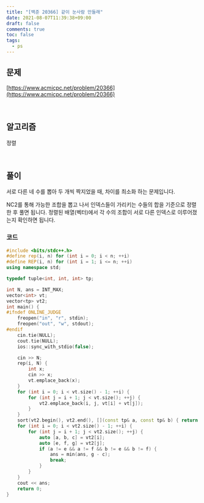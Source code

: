 ```yaml
---
title: "[백준 20366] 같이 눈사람 만들래"
date: 2021-08-07T11:39:38+09:00
draft: false
comments: true
toc: false
tags:
  - ps
---
```


## 문제

[https://www.acmicpc.net/problem/20366](https://www.acmicpc.net/problem/20366)

<br>

## 알고리즘

정렬

<br>

## 풀이

서로 다른 네 수를 뽑아 두 개씩 짝지었을 때, 차이를 최소화 하는 문제입니다.

NC2를 통해 가능한 조합을 뽑고 나서 인덱스들이 가리키는 수들의 합을 기준으로 정렬한 후 풀면 됩니다. 정렬된 배열(벡터)에서 각 수의 조합이 서로 다른 인덱스로 이루어졌는지 확인하면 됩니다.

### 코드

```c++
#include <bits/stdc++.h>
#define rep(i, n) for (int i = 0; i < n; ++i)
#define REP(i, n) for (int i = 1; i <= n; ++i)
using namespace std;

typedef tuple<int, int, int> tp;

int N, ans = INT_MAX;
vector<int> vt;
vector<tp> vt2;
int main() {
#ifndef ONLINE_JUDGE
    freopen("in", "r", stdin);
    freopen("out", "w", stdout);
#endif
    cin.tie(NULL);
    cout.tie(NULL);
    ios::sync_with_stdio(false);

    cin >> N;
    rep(i, N) {
        int x;
        cin >> x;
        vt.emplace_back(x);
    }
    for (int i = 0; i < vt.size() - 1; ++i) {
        for (int j = i + 1; j < vt.size(); ++j) {
            vt2.emplace_back(i, j, vt[i] + vt[j]);
        }
    }
    sort(vt2.begin(), vt2.end(), [](const tp& a, const tp& b) { return get<2>(a) < get<2>(b); });
    for (int i = 0; i < vt2.size() - 1; ++i) {
        for (int j = i + 1; j < vt2.size(); ++j) {
            auto [a, b, c] = vt2[i];
            auto [e, f, g] = vt2[j];
            if (a != e && a != f && b != e && b != f) {
                ans = min(ans, g - c);
                break;
            }
        }
    }
    cout << ans;
    return 0;
}
```
